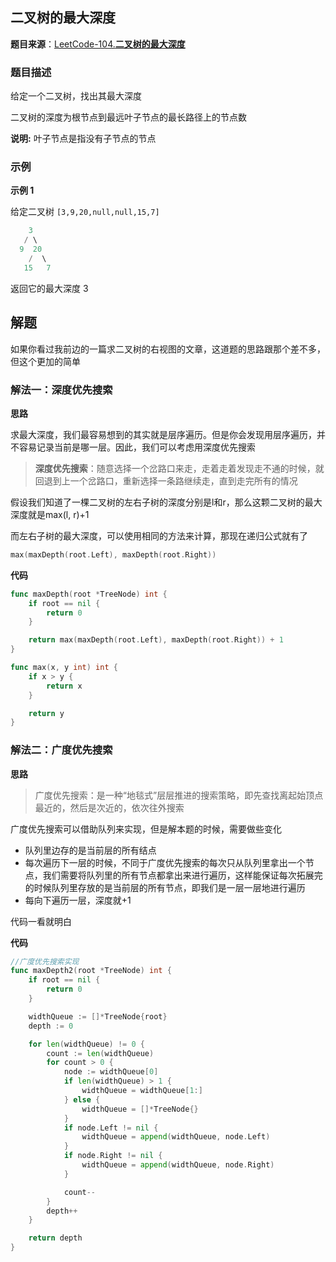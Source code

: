 
## 二叉树的最大深度

**题目来源**：[LeetCode-104.**二叉树的最大深度**](https://leetcode-cn.com/problems/maximum-depth-of-binary-tree/)

### 题目描述

给定一个二叉树，找出其最大深度

二叉树的深度为根节点到最远叶子节点的最长路径上的节点数

**说明:** 叶子节点是指没有子节点的节点

### 示例

**示例 1**

给定二叉树 `[3,9,20,null,null,15,7]`

```go
    3
   / \
  9  20
    /  \
   15   7
```

返回它的最大深度 3

## 解题

如果你看过我前边的一篇求二叉树的右视图的文章，这道题的思路跟那个差不多，但这个更加的简单

### 解法一：深度优先搜索

**思路**

求最大深度，我们最容易想到的其实就是层序遍历。但是你会发现用层序遍历，并不容易记录当前是哪一层。因此，我们可以考虑用深度优先搜索

> **深度优先搜索**：随意选择一个岔路口来走，走着走着发现走不通的时候，就回退到上一个岔路口，重新选择一条路继续走，直到走完所有的情况
> 

假设我们知道了一棵二叉树的左右子树的深度分别是l和r，那么这颗二叉树的最大深度就是max(l, r)+1

而左右子树的最大深度，可以使用相同的方法来计算，那现在递归公式就有了

```go
max(maxDepth(root.Left), maxDepth(root.Right))
```

**代码**

```go
func maxDepth(root *TreeNode) int {
	if root == nil {
		return 0
	}

	return max(maxDepth(root.Left), maxDepth(root.Right)) + 1
}

func max(x, y int) int {
	if x > y {
		return x
	}

	return y
}
```

### 解法二：广度优先搜索

**思路**

> 广度优先搜索：是一种“地毯式”层层推进的搜索策略，即先查找离起始顶点最近的，然后是次近的，依次往外搜索
> 

广度优先搜索可以借助队列来实现，但是解本题的时候，需要做些变化

- 队列里边存的是当前层的所有结点
- 每次遍历下一层的时候，不同于广度优先搜索的每次只从队列里拿出一个节点，我们需要将队列里的所有节点都拿出来进行遍历，这样能保证每次拓展完的时候队列里存放的是当前层的所有节点，即我们是一层一层地进行遍历
- 每向下遍历一层，深度就+1

代码一看就明白

**代码**

```go
//广度优先搜索实现
func maxDepth2(root *TreeNode) int {
	if root == nil {
		return 0
	}

	widthQueue := []*TreeNode{root}
	depth := 0

	for len(widthQueue) != 0 {
		count := len(widthQueue)
		for count > 0 {
			node := widthQueue[0]
			if len(widthQueue) > 1 {
				widthQueue = widthQueue[1:]
			} else {
				widthQueue = []*TreeNode{}
			}
			if node.Left != nil {
				widthQueue = append(widthQueue, node.Left)
			}
			if node.Right != nil {
				widthQueue = append(widthQueue, node.Right)
			}

			count--
		}
		depth++
	}

	return depth
}
```